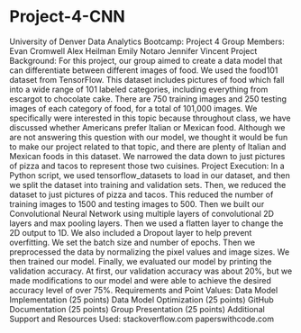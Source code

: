 # Project-4-CNN
University of Denver Data Analytics Bootcamp: Project 4
Group Members:
Evan Cromwell
Alex Heilman
Emily Notaro
Jennifer Vincent
Project Background:
For this project, our group aimed to create a data model that can differentiate between different images of food. We used the food101 dataset from TensorFlow. This dataset includes pictures of food which fall into a wide range of 101 labeled categories, including everything from escargot to chocolate cake. There are 750 training images and 250 testing images of each category of food, for a total of 101,000 images.
We specifically were interested in this topic because throughout class, we have discussed whether Americans prefer Italian or Mexican food. Although we are not answering this question with our model, we thought it would be fun to make our project related to that topic, and there are plenty of Italian and Mexican foods in this dataset. We narrowed the data down to just pictures of pizza and tacos to represent those two cuisines.
Project Execution:
In a Python script, we used tensorflow_datasets to load in our dataset, and then we split the dataset into training and validation sets. Then, we reduced the dataset to just pictures of pizza and tacos. This reduced the number of training images to 1500 and testing images to 500.  Then we built our Convolutional Neural Network using multiple layers of convolutional 2D layers and max pooling layers. Then we used a flatten layer to change the 2D output to 1D. We also included a Dropout layer to help prevent overfitting. We set the batch size and number of epochs. Then we preprocessed the data by normalizing the pixel values and image sizes. We then trained our model. Finally, we evaluated our model by printing the validation accuracy. At first, our validation accuracy was about 20%, but we made modifications to our model and were able to achieve the desired accuracy level of over 75%.
Requirements and Point Values:
Data Model Implementation (25 points)
Data Model Optimization (25 points)
GitHub Documentation (25 points)
Group Presentation (25 points)
Additional Support and Resources Used:
stackoverflow.com
paperswithcode.com
